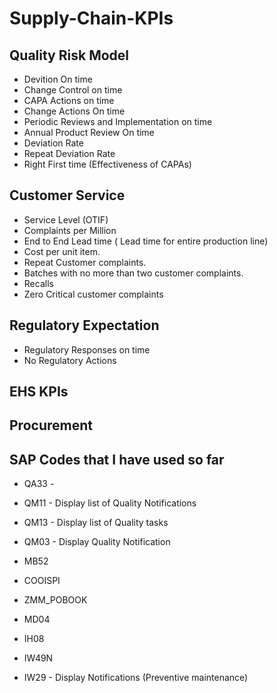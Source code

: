 # Supply-Chain-KPIs

## Quality Risk Model 
- Devition On time
- Change Control on time
- CAPA Actions on time
- Change Actions On time
- Periodic Reviews and Implementation  on time
- Annual Product Review On time
- Deviation Rate
- Repeat Deviation Rate
- Right First time (Effectiveness of CAPAs)

## Customer Service 
- Service Level (OTIF)
- Complaints per Million
- End to End Lead time ( Lead time for entire production line)
- Cost per unit item.
- Repeat Customer complaints.
- Batches with no more than two customer complaints.
- Recalls
- Zero Critical customer complaints

## Regulatory Expectation
- Regulatory Responses on time
- No Regulatory Actions

## EHS KPIs
## Procurement
## SAP Codes that I have used so far
- QA33 - 
- QM11 - Display list of Quality Notifications
- QM13 - Display list of Quality tasks
- QM03 - Display Quality Notification

- MB52
- COOISPI
- ZMM_POBOOK
- MD04

- IH08
- IW49N
- IW29 - Display Notifications (Preventive maintenance)


